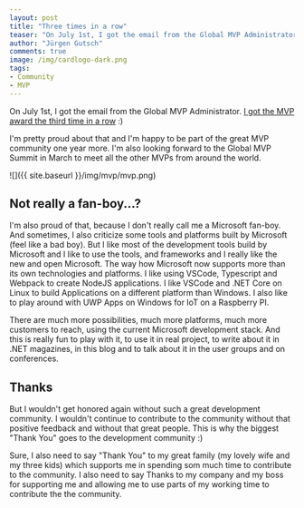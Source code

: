```yaml
---
layout: post
title: "Three times in a row"
teaser: "On July 1st, I got the email from the Global MVP Administrator. I got the MVP award the third time in a row :) I'm pretty proud about that and I'm happy to be part of the great MVP community one year more. I'm also looking forward to the Global MVP Summit in March to meet all the other MVPs from around the world."
author: "Jürgen Gutsch"
comments: true
image: /img/cardlogo-dark.png
tags: 
- Community
- MVP
---
```


On July 1st, I got the email from the Global MVP Administrator. [I got the MVP award the third time in a row](https://mvp.microsoft.com/en-us/PublicProfile/5001508) :)

I'm pretty proud about that and I'm happy to be part of the great MVP community one year more. I'm also looking forward to the Global MVP Summit in March to meet all the other MVPs from around the world.

![]({{ site.baseurl }}/img/mvp/mvp.png)

## Not really a fan-boy...?

I'm also proud of that, because I don't really call me a Microsoft fan-boy. And sometimes, I also criticize some tools and platforms built by Microsoft (feel like a bad boy). But I like most of the development tools build by Microsoft and I like to use the tools, and frameworks and I really like the new and open Microsoft. The way how Microsoft now supports more than its own technologies and platforms. I like using VSCode, Typescript and Webpack to create NodeJS applications. I like VSCode and .NET Core on Linux to build Applications on a different platform than Windows. I also like to play around with UWP Apps on Windows for IoT on a Raspberry PI.

There are much more possibilities, much more platforms, much more customers to reach, using the current Microsoft development stack. And this is really fun to play with it, to use it in real project, to write about it in .NET magazines, in this blog and to talk about it in the user groups and on conferences.

## Thanks

But I wouldn't get honored again without such a great development community. I wouldn't continue to contribute to the community without that positive feedback and without that great people. This is why the biggest "Thank You" goes to the development community :)

Sure, I also need to say "Thank You" to my great family (my lovely wife and my three kids) which supports me in spending som much time to contribute to the community. I also need to say Thanks to my company and my boss for supporting me and allowing me to use parts of my working time to contribute the the community.





